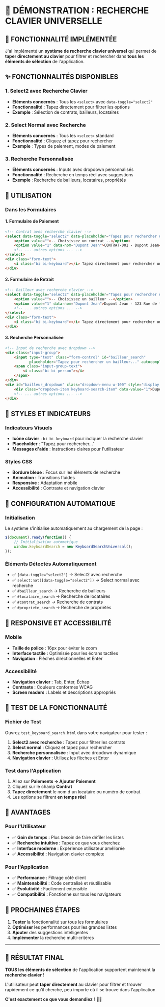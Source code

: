 # 🎹 **DÉMONSTRATION : RECHERCHE CLAVIER UNIVERSELLE**

## 🎯 **FONCTIONNALITÉ IMPLÉMENTÉE**

J'ai implémenté un **système de recherche clavier universel** qui permet de **taper directement au clavier** pour filtrer et rechercher dans **tous les éléments de sélection** de l'application.

## ✨ **FONCTIONNALITÉS DISPONIBLES**

### 1. **Select2 avec Recherche Clavier**
- **Éléments concernés** : Tous les `<select>` avec `data-toggle="select2"`
- **Fonctionnalité** : Tapez directement pour filtrer les options
- **Exemple** : Sélection de contrats, bailleurs, locataires

### 2. **Select Normal avec Recherche**
- **Éléments concernés** : Tous les `<select>` standard
- **Fonctionnalité** : Cliquez et tapez pour rechercher
- **Exemple** : Types de paiement, modes de paiement

### 3. **Recherche Personnalisée**
- **Éléments concernés** : Inputs avec dropdown personnalisés
- **Fonctionnalité** : Recherche en temps réel avec suggestions
- **Exemple** : Recherche de bailleurs, locataires, propriétés

## 🚀 **UTILISATION**

### **Dans les Formulaires**

#### **1. Formulaire de Paiement**
```html
<!-- Contrat avec recherche clavier -->
<select data-toggle="select2" data-placeholder="Tapez pour rechercher un contrat...">
    <option value="">-- Choisissez un contrat --</option>
    <option value="1" data-nom="Dupont Jean">CONTRAT-001 - Dupont Jean</option>
    <!-- ... autres options ... -->
</select>
<div class="form-text">
    <i class="bi bi-keyboard"></i> Tapez directement pour rechercher un contrat
</div>
```

#### **2. Formulaire de Retrait**
```html
<!-- Bailleur avec recherche clavier -->
<select data-toggle="select2" data-placeholder="Tapez pour rechercher un bailleur...">
    <option value="">-- Choisissez un bailleur --</option>
    <option value="1" data-nom="Dupont Jean">Dupont Jean - 123 Rue de la Paix</option>
    <!-- ... autres options ... -->
</select>
<div class="form-text">
    <i class="bi bi-keyboard"></i> Tapez directement pour rechercher un bailleur
</div>
```

#### **3. Recherche Personnalisée**
```html
<!-- Input de recherche avec dropdown -->
<div class="input-group">
    <input type="text" class="form-control" id="bailleur_search" 
           placeholder="Tapez pour rechercher un bailleur..." autocomplete="off">
    <span class="input-group-text">
        <i class="bi bi-person"></i>
    </span>
</div>
<div id="bailleur_dropdown" class="dropdown-menu w-100" style="display: none;">
    <div class="dropdown-item keyboard-search-item" data-value="1">Dupont Jean</div>
    <!-- ... autres options ... -->
</div>
```

## 🎨 **STYLES ET INDICATEURS**

### **Indicateurs Visuels**
- **Icône clavier** : `bi bi-keyboard` pour indiquer la recherche clavier
- **Placeholder** : "Tapez pour rechercher..." 
- **Messages d'aide** : Instructions claires pour l'utilisateur

### **Styles CSS**
- **Bordure bleue** : Focus sur les éléments de recherche
- **Animation** : Transitions fluides
- **Responsive** : Adaptation mobile
- **Accessibilité** : Contraste et navigation clavier

## 🔧 **CONFIGURATION AUTOMATIQUE**

### **Initialisation**
Le système s'initialise automatiquement au chargement de la page :

```javascript
$(document).ready(function() {
    // Initialisation automatique
    window.keyboardSearch = new KeyboardSearchUniversal();
});
```

### **Éléments Détectés Automatiquement**
- ✅ `[data-toggle="select2"]` → Select2 avec recherche
- ✅ `select:not([data-toggle="select2"])` → Select normal avec recherche
- ✅ `#bailleur_search` → Recherche de bailleurs
- ✅ `#locataire_search` → Recherche de locataires
- ✅ `#contrat_search` → Recherche de contrats
- ✅ `#propriete_search` → Recherche de propriétés

## 📱 **RESPONSIVE ET ACCESSIBILITÉ**

### **Mobile**
- **Taille de police** : 16px pour éviter le zoom
- **Interface tactile** : Optimisée pour les écrans tactiles
- **Navigation** : Flèches directionnelles et Enter

### **Accessibilité**
- **Navigation clavier** : Tab, Enter, Échap
- **Contraste** : Couleurs conformes WCAG
- **Screen readers** : Labels et descriptions appropriés

## 🧪 **TEST DE LA FONCTIONNALITÉ**

### **Fichier de Test**
Ouvrez `test_keyboard_search.html` dans votre navigateur pour tester :

1. **Select2 avec recherche** : Tapez pour filtrer les contrats
2. **Select normal** : Cliquez et tapez pour rechercher
3. **Recherche personnalisée** : Input avec dropdown dynamique
4. **Navigation clavier** : Utilisez les flèches et Enter

### **Test dans l'Application**
1. Allez sur **Paiements → Ajouter Paiement**
2. Cliquez sur le champ **Contrat**
3. **Tapez directement** le nom d'un locataire ou numéro de contrat
4. Les options se filtrent **en temps réel**

## 🎯 **AVANTAGES**

### **Pour l'Utilisateur**
- ✅ **Gain de temps** : Plus besoin de faire défiler les listes
- ✅ **Recherche intuitive** : Tapez ce que vous cherchez
- ✅ **Interface moderne** : Expérience utilisateur améliorée
- ✅ **Accessibilité** : Navigation clavier complète

### **Pour l'Application**
- ✅ **Performance** : Filtrage côté client
- ✅ **Maintenabilité** : Code centralisé et réutilisable
- ✅ **Évolutivité** : Facilement extensible
- ✅ **Compatibilité** : Fonctionne sur tous les navigateurs

## 🔄 **PROCHAINES ÉTAPES**

1. **Tester** la fonctionnalité sur tous les formulaires
2. **Optimiser** les performances pour les grandes listes
3. **Ajouter** des suggestions intelligentes
4. **Implémenter** la recherche multi-critères

---

## 🎉 **RÉSULTAT FINAL**

**TOUS les éléments de sélection** de l'application supportent maintenant la **recherche clavier** ! 

L'utilisateur peut **taper directement** au clavier pour filtrer et trouver rapidement ce qu'il cherche, peu importe où il se trouve dans l'application.

**C'est exactement ce que vous demandiez !** 🎹✨
